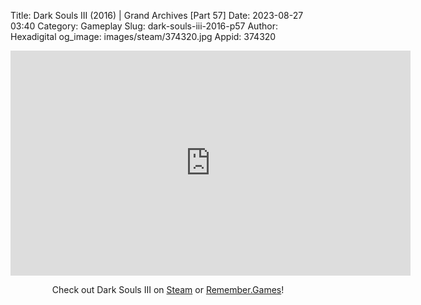 Title: Dark Souls III (2016) | Grand Archives [Part 57]
Date: 2023-08-27 03:40
Category: Gameplay
Slug: dark-souls-iii-2016-p57
Author: Hexadigital
og_image: images/steam/374320.jpg
Appid: 374320

<center><iframe src="https://www.youtube.com/embed/TyUl9qg6Bmw?feature=oembed" allow="accelerometer; autoplay; encrypted-media; gyroscope; picture-in-picture" width="640" height="360" frameborder="0"></iframe>

Check out Dark Souls III on [Steam](https://store.steampowered.com/app/374320/?curator_clanid=34633900) or [Remember.Games](https://remember.games/game/340/dark-souls-iii/)!</center>